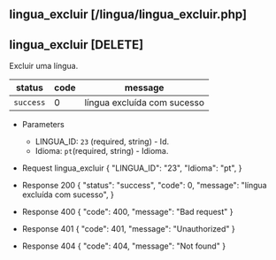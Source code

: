 ## lingua_excluir [/lingua/lingua_excluir.php]

## lingua_excluir [DELETE]

Excluir uma língua.

status    | code | message
---       | ---  | ---
`success` |  0   | língua excluída com sucesso

+ Parameters 
    + LINGUA_ID: `23` (required, string) - Id.
    + Idioma: `pt`(required, string) - Idioma.

+ Request lingua_excluir
    {
        "LINGUA_ID": "23",
        "Idioma": "pt",
    }

+ Response 200
    {
        "status": "success",
        "code": 0,
        "message": "língua excluída com sucesso",
    }

+ Response 400
    {
        "code": 400,
        "message": "Bad request"
    }

+ Response 401
    {
        "code": 401,
        "message": "Unauthorized"
    }

+ Response 404
    {
        "code": 404,
        "message": "Not found"
    }